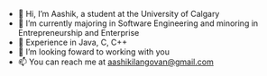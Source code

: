 - 👋 Hi, I’m Aashik, a student at the University of Calgary
- 👀 I’m currently majoring in Software Engineering and minoring in Entrepreneurship and Enterprise
- 🌱 Experience in Java, C, C++
- 💞️ I’m looking foward to working with you
- 📫 You can reach me at aashikilangovan@gmail.com

<!---
aashikilangovan/aashikilangovan is a ✨ special ✨ repository because its `README.md` (this file) appears on your GitHub profile.
You can click the Preview link to take a look at your changes.
--->
